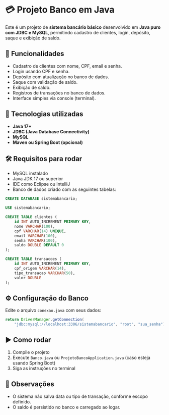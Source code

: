 
# 💳 Projeto Banco em Java

Este é um projeto de **sistema bancário básico** desenvolvido em **Java puro com JDBC e MySQL**, permitindo cadastro de clientes, login, depósito, saque e exibição de saldo.


## 🚀 Funcionalidades

- Cadastro de clientes com nome, CPF, email e senha.
- Login usando CPF e senha.
- Depósito com atualização no banco de dados.
- Saque com validação de saldo.
- Exibição de saldo.
- Registros de transações no banco de dados.
- Interface simples via console (terminal).

## 🧠 Tecnologias utilizadas

- **Java 17+**
- **JDBC (Java Database Connectivity)**
- **MySQL**
- **Maven ou Spring Boot (opcional)**

## 🛠️ Requisitos para rodar

- MySQL instalado
- Java JDK 17 ou superior
- IDE como Eclipse ou IntelliJ
- Banco de dados criado com as seguintes tabelas:

```sql
CREATE DATABASE sistemabancario;

USE sistemabancario;

CREATE TABLE clientes (
    id INT AUTO_INCREMENT PRIMARY KEY,
    nome VARCHAR(100),
    cpf VARCHAR(14) UNIQUE,
    email VARCHAR(100),
    senha VARCHAR(100),
    saldo DOUBLE DEFAULT 0
);

CREATE TABLE transacoes (
    id INT AUTO_INCREMENT PRIMARY KEY,
    cpf_origem VARCHAR(14),
    tipo_transacao VARCHAR(50),
    valor DOUBLE
);
```

## ⚙️ Configuração do Banco

Edite o arquivo `conexao.java` com seus dados:

```java
return DriverManager.getConnection(
    "jdbc:mysql://localhost:3306/sistemabancario", "root", "sua_senha");
```

## ▶️ Como rodar

1. Compile o projeto
2. Execute `Banco.java` ou `ProjetoBancoApplication.java` (caso esteja usando Spring Boot)
3. Siga as instruções no terminal

## 📌 Observações

- O sistema não salva data ou tipo de transação, conforme escopo definido.
- O saldo é persistido no banco e carregado ao logar.
